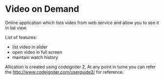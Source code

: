# Video on Demand
Online application which lists video from web service and allow you to see it in list view.

List of features:

- list video in slider
- open video in full screen 
- maintain watch history

Allication is created using codeigniter 2, At any point in tume you can refer the http://www.codeigniter.com/userguide2/  for reference.